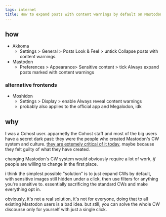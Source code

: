 ```yaml
---
tags: internet
title: How to expand posts with content warnings by default on Mastodon and Akkoma
---
```


## how
- Akkoma
  - Settings > General > Posts Look & Feel > untick Collapse posts with content warnings
- Mastodon
  - Preferences > Appearance> Sensitive content > tick Always expand posts marked with content warnings

### alternative frontends
- Moshidon
  - Settings > Display > enable Always reveal content warnings
  - probably also applies to the official app and Megalodon, idk

## why
I was a Cohost user. apparnetly the Cohost staff and most of the big users have a secret dark past: they were the people who created Mastodon's CW system and culture. [they are extemely critical of it today](https://shelraphen.com/on-content-warnings/), maybe because they felt guilty of what they have created.

changing Mastodon's CW system would obviously require a lot of work, _if_ people are willing to change in the first place.

i think the simplest possible "solution" is to just expand CWs by default, with sensitive images still hidden under a click, then use filters for anything you're sensitive to. essentially sacrificing the standard CWs and make everything opt in.

obviously, it's not a real solution, it's not for everyone, doing that to all existing Mastodon users is a bad idea. but still, you can solve the whole CW discourse only for yourself with just a single click.
